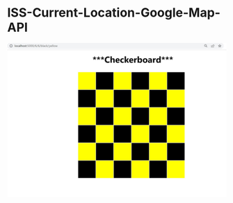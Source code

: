 # ISS-Current-Location-Google-Map-API

![alt text](https://github.com/michaellay2022/Checkerboard-with-Python/blob/main/checkerboard.JPG?raw=true)
